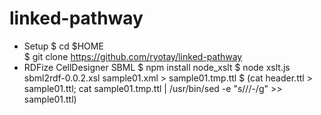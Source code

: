 linked-pathway
==============
* Setup
    $ cd $HOME  
    $ git clone https://github.com/ryotay/linked-pathway  
* RDFize CellDesigner SBML
    $ npm install node_xslt
    $ node xslt.js sbml2rdf-0.0.2.xsl sample01.xml > sample01.tmp.ttl
    $ (cat header.ttl > sample01.ttl; cat sample01.tmp.ttl | /usr/bin/sed -e "s/\//-/g" >> sample01.ttl)
